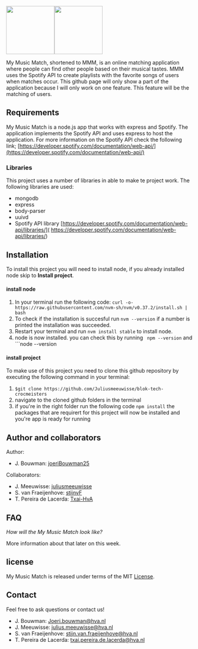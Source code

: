 <img src="https://github.com/joeriBouwman25/CMD-Project-Tech-2021/blob/main/public/images/wiki/mmm%20logo.png" height=130><img src="https://github.com/joeriBouwman25/CMD-Project-Tech-2021/blob/main/public/images/wiki/banner.png" height=130>


My Music Match, shortened to MMM, is an online matching application where people can find other people based on their musical tastes. MMM uses the Spotify API to create playlists with the favorite songs of users when matches occur. This github page will only show a part of the application because I will only work on one feature. This feature will be the matching of users.

## Requirements
 My Music Match is a node.js app that works with express and Spotify. The application implements the Spotify API and uses express to host the application. For more information on the Spotify API check the following link;
[https://developer.spotify.com/documentation/web-api/](https://developer.spotify.com/documentation/web-api/)

### Libraries
This project uses a number of libraries in able to make te project work. The following libraries are used:

* mongodb 
* express
* body-parser
* uuivd
* Spotify API library
[https://developer.spotify.com/documentation/web-api/libraries/](
https://developer.spotify.com/documentation/web-api/libraries/)

## Installation
To install this project you will need to install node, if you already installed node skip to **Install project**.

#### install node
1. In your terminal run the following code:
```curl -o- https://raw.githubusercontent.com/nvm-sh/nvm/v0.37.2/install.sh | bash```
2. To check if the installation is succesful run ```nvm --version``` if a number is printed the installation was succeeded.
3. Restart your terminal and run ```nvm install stable``` to install node.
4. node is now installed. you can check this by running  ``` npm --version``` and ```node --version

#### install project
To make use of this project you need to clone this github repository by executing the following command in your terminal:
1.  ```$git clone https://github.com/Juliusmeeuwisse/blok-tech-crocmeisters``` 
2. navigate to the cloned github folders in the terminal
3. if you're in the right folder run the following code ```npm install``` the packages that are requirert for this project will now be installed and you're app is ready for running

## Author and collaborators
Author:
* J. Bouwman: [joeriBouwman25](https://github.com/joeriBouwman25)

Collaborators:
* J. Meeuwisse: [juliusmeeuwisse](https://github.com/Juliusmeeuwisse)
* S. van Fraeijenhove: [stijnvF](https://github.com/StijnvF)
* T. Pereira de Lacerda: [Txai-HvA](https://github.com/Txai-HvA)

## FAQ

_How will the My Music Match look like?_

More information about that later on this week.

## license

My Music Match is released under terms of the MIT [License](https://github.com/Juliusmeeuwisse/blok-tech-crocmeisters/blob/main/LICENSE).

## Contact

Feel free to ask questions or contact us!

* J. Bouwman: Joeri.bouwman@hva.nl
* J. Meeuwisse: julius.meeuwisse@hva.nl
* S. van Fraeijenhove: stijn.van.fraeijenhove@hva.nl
* T. Pereira de Lacerda: txai.pereira.de.lacerda@hva.nl
